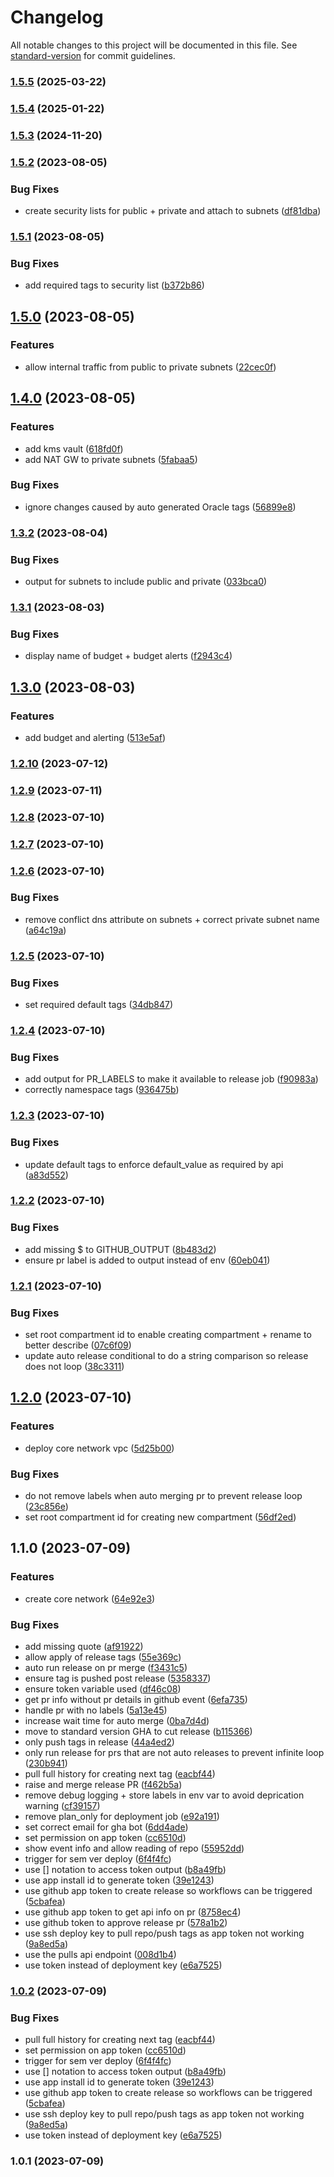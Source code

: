 # Changelog

All notable changes to this project will be documented in this file. See [standard-version](https://github.com/conventional-changelog/standard-version) for commit guidelines.

### [1.5.5](https://github.com/batinicaz/oci-core/compare/v1.5.4...v1.5.5) (2025-03-22)

### [1.5.4](https://github.com/batinicaz/oci-core/compare/v1.5.3...v1.5.4) (2025-01-22)

### [1.5.3](https://github.com/batinicaz/oci-core/compare/v1.5.2...v1.5.3) (2024-11-20)

### [1.5.2](https://github.com/batinicaz/oci-core/compare/v1.5.1...v1.5.2) (2023-08-05)


### Bug Fixes

* create security lists for public + private and attach to subnets ([df81dba](https://github.com/batinicaz/oci-core/commit/df81dba6e07e92cddb2765e6a8a9735ff3c87742))

### [1.5.1](https://github.com/batinicaz/oci-core/compare/v1.5.0...v1.5.1) (2023-08-05)


### Bug Fixes

* add required tags to security list ([b372b86](https://github.com/batinicaz/oci-core/commit/b372b8675e2edb96ca54d6fbf31706b152c9f4b1))

## [1.5.0](https://github.com/batinicaz/oci-core/compare/v1.4.0...v1.5.0) (2023-08-05)


### Features

* allow internal traffic from public to private subnets ([22cec0f](https://github.com/batinicaz/oci-core/commit/22cec0f1d2b585b8d6f009bb360d1c75efb55f4e))

## [1.4.0](https://github.com/batinicaz/oci-core/compare/v1.3.2...v1.4.0) (2023-08-05)


### Features

* add kms vault ([618fd0f](https://github.com/batinicaz/oci-core/commit/618fd0f84b1541f91fd1dcbaef40c6566c0957bc))
* add NAT GW to private subnets ([5fabaa5](https://github.com/batinicaz/oci-core/commit/5fabaa5217b11d60a3b7c05d667b1c7d629c31d8))


### Bug Fixes

* ignore changes caused by auto generated Oracle tags ([56899e8](https://github.com/batinicaz/oci-core/commit/56899e8b5fa602e83a090534a49b36fccd54a73c))

### [1.3.2](https://github.com/batinicaz/oci-core/compare/v1.3.1...v1.3.2) (2023-08-04)


### Bug Fixes

* output for subnets to include public and private ([033bca0](https://github.com/batinicaz/oci-core/commit/033bca09f6dcc72a6a74c36c55b5c884e7aa6dc2))

### [1.3.1](https://github.com/batinicaz/oci-core/compare/v1.3.0...v1.3.1) (2023-08-03)


### Bug Fixes

* display name of budget + budget alerts ([f2943c4](https://github.com/batinicaz/oci-core/commit/f2943c45f46ab001af576379c6dfa5ec4142f91b))

## [1.3.0](https://github.com/batinicaz/oci-core/compare/v1.2.10...v1.3.0) (2023-08-03)


### Features

* add budget and alerting ([513e5af](https://github.com/batinicaz/oci-core/commit/513e5afe89956f4039e334694e60d865cce00fa8))

### [1.2.10](https://github.com/batinicaz/oci-core/compare/v1.2.9...v1.2.10) (2023-07-12)

### [1.2.9](https://github.com/batinicaz/oci-core/compare/v1.2.8...v1.2.9) (2023-07-11)

### [1.2.8](https://github.com/batinicaz/oci-core/compare/v1.2.7...v1.2.8) (2023-07-10)

### [1.2.7](https://github.com/batinicaz/oci-core/compare/v1.2.6...v1.2.7) (2023-07-10)

### [1.2.6](https://github.com/batinicaz/oci-core/compare/v1.2.5...v1.2.6) (2023-07-10)


### Bug Fixes

* remove conflict dns attribute on subnets + correct private subnet name ([a64c19a](https://github.com/batinicaz/oci-core/commit/a64c19a811f917ffb9ec6aa3dfdb7083251f9e61))

### [1.2.5](https://github.com/batinicaz/oci-core/compare/v1.2.4...v1.2.5) (2023-07-10)


### Bug Fixes

* set required default tags ([34db847](https://github.com/batinicaz/oci-core/commit/34db847fd8b22b91f0c227623e69df0344d9cc08))

### [1.2.4](https://github.com/batinicaz/oci-core/compare/v1.2.3...v1.2.4) (2023-07-10)


### Bug Fixes

* add output for PR_LABELS to make it available to release job ([f90983a](https://github.com/batinicaz/oci-core/commit/f90983a0a2a3e254287d346b5735e55692ad064a))
* correctly namespace tags ([936475b](https://github.com/batinicaz/oci-core/commit/936475bf679999254ca599ca7d5b1faa187d9baa))

### [1.2.3](https://github.com/batinicaz/oci-core/compare/v1.2.2...v1.2.3) (2023-07-10)


### Bug Fixes

* update default tags to enforce default_value as required by api ([a83d552](https://github.com/batinicaz/oci-core/commit/a83d5528f4fd632ab43b7e52fbf981cbee89187b))

### [1.2.2](https://github.com/batinicaz/oci-core/compare/v1.2.1...v1.2.2) (2023-07-10)


### Bug Fixes

* add missing $ to GITHUB_OUTPUT ([8b483d2](https://github.com/batinicaz/oci-core/commit/8b483d2410bc01f2b314706c7238eea6d7e304f0))
* ensure pr label is added to output instead of env ([60eb041](https://github.com/batinicaz/oci-core/commit/60eb04173de34c230a91a6e83c7f44d3f60bea05))

### [1.2.1](https://github.com/batinicaz/oci-core/compare/v1.2.0...v1.2.1) (2023-07-10)


### Bug Fixes

* set root compartment id to enable creating compartment + rename to better describe ([07c6f09](https://github.com/batinicaz/oci-core/commit/07c6f0980468f1f43ffb42f154ea0de8686eeafa))
* update auto release conditional to do a string comparison so release does not loop ([38c3311](https://github.com/batinicaz/oci-core/commit/38c331114c66faa7bf4ab0e57b0aeb42cdf7ba9c))

## [1.2.0](https://github.com/batinicaz/oci-core/compare/v1.1.0...v1.2.0) (2023-07-10)


### Features

* deploy core network vpc ([5d25b00](https://github.com/batinicaz/oci-core/commit/5d25b00f6c80ea94ede2dcbd0573ff00f34f535c))


### Bug Fixes

* do not remove labels when auto merging pr to prevent release loop ([23c856e](https://github.com/batinicaz/oci-core/commit/23c856e6b995f2849e91bb209a3b30f152d8d1a2))
* set root compartment id for creating new compartment ([56df2ed](https://github.com/batinicaz/oci-core/commit/56df2ed16130f5a817949f32094a6c8345fe9178))

## 1.1.0 (2023-07-09)


### Features

* create core network ([64e92e3](https://github.com/batinicaz/oci-core/commit/64e92e3871a56d5e738177157277f5ccefb862e5))


### Bug Fixes

* add missing quote ([af91922](https://github.com/batinicaz/oci-core/commit/af91922ea519ce30e2ace5d5adeb0569dd3034aa))
* allow apply of release tags ([55e369c](https://github.com/batinicaz/oci-core/commit/55e369c7861477a03c5545dfc15cf6e98de3aec2))
* auto run release on pr merge ([f3431c5](https://github.com/batinicaz/oci-core/commit/f3431c546ecdf7c13bd4d94814676ef25e40886a))
* ensure tag is pushed post release ([5358337](https://github.com/batinicaz/oci-core/commit/5358337d59c788aa37471bcccbd395271a8f95ee))
* ensure token variable used ([df46c08](https://github.com/batinicaz/oci-core/commit/df46c08610287b2b4c41f06184dbf623bb2e9e44))
* get pr info without pr details in github event ([6efa735](https://github.com/batinicaz/oci-core/commit/6efa735d2fa6b397f98136124edac696c4325c24))
* handle pr with no labels ([5a13e45](https://github.com/batinicaz/oci-core/commit/5a13e45c160a54b3ab33c9045e9bbc8e49ab1225))
* increase wait time for auto merge ([0ba7d4d](https://github.com/batinicaz/oci-core/commit/0ba7d4d6d33cbfdea8d75728d30863b5a4815001))
* move to standard version GHA to cut release ([b115366](https://github.com/batinicaz/oci-core/commit/b11536698cf03c167ad51a88e2adda72a36dc670))
* only push tags in release ([44a4ed2](https://github.com/batinicaz/oci-core/commit/44a4ed25cc258a2e7bdaecce7700eee78e016448))
* only run release for prs that are not auto releases to prevent infinite loop ([230b941](https://github.com/batinicaz/oci-core/commit/230b9416b14401a3cd1265e5657b949c37d5b610))
* pull full history for creating next tag ([eacbf44](https://github.com/batinicaz/oci-core/commit/eacbf444628c71746bece6d51b5abe70eff0ff94))
* raise and merge release PR ([f462b5a](https://github.com/batinicaz/oci-core/commit/f462b5a72662b6d007e630762ae1393488ada69d))
* remove debug logging + store labels in env var to avoid deprication warning ([cf39157](https://github.com/batinicaz/oci-core/commit/cf391571acb23c8611ff4579d8d308dbdedd3fec))
* remove plan_only for deployment job ([e92a191](https://github.com/batinicaz/oci-core/commit/e92a191dba47a560cb858dc5b4f41446a17daa99))
* set correct email for gha bot ([6dd4ade](https://github.com/batinicaz/oci-core/commit/6dd4ade85a6599f9426006571a9aa7ad46999fdb))
* set permission on app token ([cc6510d](https://github.com/batinicaz/oci-core/commit/cc6510d2945e0e72b942f11a77fddf91ba7d8990))
* show event info and allow reading of repo ([55952dd](https://github.com/batinicaz/oci-core/commit/55952ddfe2b92437d34742afc1d62eed627bf6d8))
* trigger for sem ver deploy ([6f4f4fc](https://github.com/batinicaz/oci-core/commit/6f4f4fc5106192895fa1947b616aea996976c3e7))
* use [] notation to access token output ([b8a49fb](https://github.com/batinicaz/oci-core/commit/b8a49fbec0a678b66d2e23f730be9fa87fdb4ab1))
* use app install id to generate token ([39e1243](https://github.com/batinicaz/oci-core/commit/39e12439e9fe0bc74fbdb07dcaa8afa05aad10e7))
* use github app token to create release so workflows can be triggered ([5cbafea](https://github.com/batinicaz/oci-core/commit/5cbafeaeccb43a012d0eb218746b92ce06b27d37))
* use github app token to get api info on pr ([8758ec4](https://github.com/batinicaz/oci-core/commit/8758ec4be32ace38278a1a902e93f2c40d3a77cf))
* use github token to approve release pr ([578a1b2](https://github.com/batinicaz/oci-core/commit/578a1b2fdfc31842b3eac062352211edd5cdd81b))
* use ssh deploy key to pull repo/push tags as app token not working ([9a8ed5a](https://github.com/batinicaz/oci-core/commit/9a8ed5aa84ac352baca5be3c8ad0ea9aa4579d2b))
* use the pulls api endpoint ([008d1b4](https://github.com/batinicaz/oci-core/commit/008d1b4cf7584dd15cfeba8b6ede74d40d89b9c0))
* use token instead of deployment key ([e6a7525](https://github.com/batinicaz/oci-core/commit/e6a75250b9ee0e37fda1f40628c0923cd7ce04d4))

### [1.0.2](https://github.com/batinicaz/oci-core/compare/v1.0.1...v1.0.2) (2023-07-09)


### Bug Fixes

* pull full history for creating next tag ([eacbf44](https://github.com/batinicaz/oci-core/commit/eacbf444628c71746bece6d51b5abe70eff0ff94))
* set permission on app token ([cc6510d](https://github.com/batinicaz/oci-core/commit/cc6510d2945e0e72b942f11a77fddf91ba7d8990))
* trigger for sem ver deploy ([6f4f4fc](https://github.com/batinicaz/oci-core/commit/6f4f4fc5106192895fa1947b616aea996976c3e7))
* use [] notation to access token output ([b8a49fb](https://github.com/batinicaz/oci-core/commit/b8a49fbec0a678b66d2e23f730be9fa87fdb4ab1))
* use app install id to generate token ([39e1243](https://github.com/batinicaz/oci-core/commit/39e12439e9fe0bc74fbdb07dcaa8afa05aad10e7))
* use github app token to create release so workflows can be triggered ([5cbafea](https://github.com/batinicaz/oci-core/commit/5cbafeaeccb43a012d0eb218746b92ce06b27d37))
* use ssh deploy key to pull repo/push tags as app token not working ([9a8ed5a](https://github.com/batinicaz/oci-core/commit/9a8ed5aa84ac352baca5be3c8ad0ea9aa4579d2b))
* use token instead of deployment key ([e6a7525](https://github.com/batinicaz/oci-core/commit/e6a75250b9ee0e37fda1f40628c0923cd7ce04d4))

### 1.0.1 (2023-07-09)
